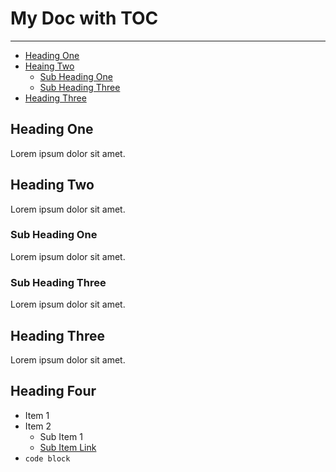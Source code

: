 # My Doc with TOC

***

* [Heading One](#heading-one)
* [Heaing Two](#heading-two)
  * [Sub Heading One](#sub-heading-one)
  * [Sub Heading Three](#sub-heading-three)
* [Heading Three](#heading-three)

## Heading One

Lorem ipsum dolor sit amet.

## Heading Two

Lorem ipsum dolor sit amet.

### Sub Heading One

Lorem ipsum dolor sit amet.

### Sub Heading Three

Lorem ipsum dolor sit amet.

## Heading Three

Lorem ipsum dolor sit amet.

## Heading Four

* Item 1
* Item 2
  * Sub Item 1
  * [Sub Item Link](https://www.google.com/)
* `code block`
